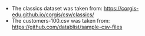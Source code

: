 * The classics dataset was taken from: https://corgis-edu.github.io/corgis/csv/classics/
* The customers-100.csv was taken from: https://github.com/datablist/sample-csv-files